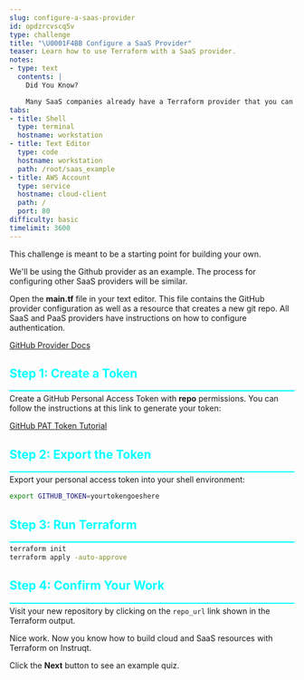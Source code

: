 ```yaml
---
slug: configure-a-saas-provider
id: opdzrcvscq5v
type: challenge
title: "\U0001F4BB Configure a SaaS Provider"
teaser: Learn how to use Terraform with a SaaS provider.
notes:
- type: text
  contents: |
    Did You Know?

    Many SaaS companies already have a Terraform provider that you can use.
tabs:
- title: Shell
  type: terminal
  hostname: workstation
- title: Text Editor
  type: code
  hostname: workstation
  path: /root/saas_example
- title: AWS Account
  type: service
  hostname: cloud-client
  path: /
  port: 80
difficulty: basic
timelimit: 3600
---
```

<style type="text/css" rel="stylesheet">
hr.cyan { background-color: cyan; color: cyan; height: 2px; margin-bottom: -10px; }
h2.cyan { color: cyan; }
</style>This challenge is meant to be a starting point for building your own.

We'll be using the Github provider as an example. The process for configuring other SaaS providers will be similar.

Open the **main.tf** file in your text editor. This file contains the GitHub provider configuration as well as a resource that creates a new git repo. All SaaS and PaaS providers have instructions on how to configure authentication.

[GitHub Provider Docs](https://registry.terraform.io/providers/integrations/github/latest/docs)

<h2 class="cyan">Step 1: Create a Token</h2>
<hr class="cyan">

Create a GitHub Personal Access Token with **repo** permissions. You can follow the instructions at this link to generate your token:

[GitHub PAT Token Tutorial](https://docs.github.com/en/authentication/keeping-your-account-and-data-secure/creating-a-personal-access-token)

<h2 class="cyan">Step 2: Export the Token</h2>
<hr class="cyan">

Export your personal access token into your shell environment:

```bash
export GITHUB_TOKEN=yourtokengoeshere
```

<h2 class="cyan">Step 3: Run Terraform</h2>
<hr class="cyan">

```bash
terraform init
terraform apply -auto-approve
```

<h2 class="cyan">Step 4: Confirm Your Work</h2>
<hr class="cyan">

Visit your new repository by clicking on the `repo_url` link shown in the Terraform output.

Nice work. Now you know how to build cloud and SaaS resources with Terraform on Instruqt.

Click the **Next** button to see an example quiz.